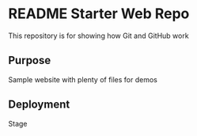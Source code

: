 # README Starter Web Repo

This repository is for showing how Git and GitHub work

## Purpose

Sample website with plenty of files for demos

## Deployment

Stage
